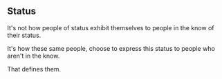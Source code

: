 ## Status

It's not how people of status exhibit themselves to people in the know of their status.

It's how these same people, choose to express this status to people who aren't in the know.

That defines them.